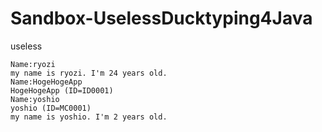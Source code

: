 Sandbox-UselessDucktyping4Java
==============================

useless

```
Name:ryozi
my name is ryozi. I'm 24 years old.
Name:HogeHogeApp
HogeHogeApp (ID=ID0001)
Name:yoshio
yoshio (ID=MC0001)
my name is yoshio. I'm 2 years old.
```
